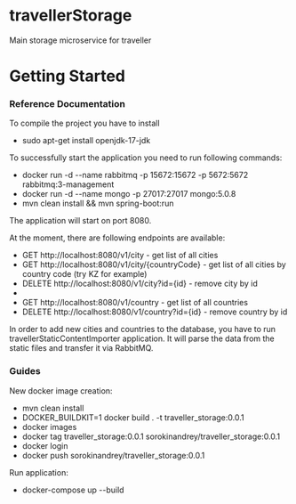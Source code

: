 # travellerStorage
Main storage microservice for traveller

# Getting Started

### Reference Documentation

To compile the project you have to install 
* sudo apt-get install openjdk-17-jdk

To successfully start the application you need to run following commands:
* docker run -d --name rabbitmq -p 15672:15672 -p 5672:5672 rabbitmq:3-management
* docker run -d --name mongo    -p 27017:27017              mongo:5.0.8
* mvn clean install && mvn spring-boot:run

The application will start on port 8080.

At the moment, there are following endpoints are available:
* GET http://localhost:8080/v1/city - get list of all cities
* GET http://localhost:8080/v1/city/{countryCode} - get list of all cities by country code (try KZ for example)
* DELETE http://localhost:8080/v1/city?id={id} - remove city by id
* 
* GET http://localhost:8080/v1/country - get list of all countries
* DELETE http://localhost:8080/v1/country?id={id} - remove country by id

In order to add new cities and countries to the database, you have to run travellerStaticContentImporter application.
It will parse the data from the static files and transfer it via RabbitMQ.

### Guides

New docker image creation:
* mvn clean install
* DOCKER_BUILDKIT=1 docker build . -t traveller_storage:0.0.1
* docker images
* docker tag traveller_storage:0.0.1 sorokinandrey/traveller_storage:0.0.1
* docker login
* docker push sorokinandrey/traveller_storage:0.0.1

Run application:
* docker-compose up --build